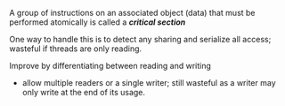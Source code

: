 A group of instructions on an associated object (data) that must be performed atomically is called a ***critical section***

One way to handle this is to detect any sharing and serialize all access; wasteful if threads are only reading. 

Improve by differentiating between reading and writing 
- allow multiple readers or a single writer; still wasteful as a writer may only write at the end of its usage.